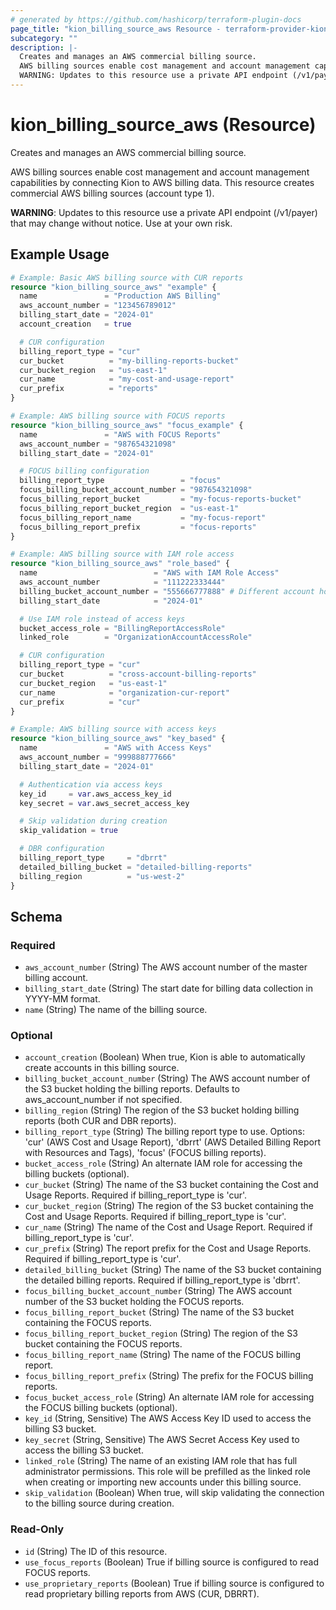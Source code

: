 ```yaml
---
# generated by https://github.com/hashicorp/terraform-plugin-docs
page_title: "kion_billing_source_aws Resource - terraform-provider-kion"
subcategory: ""
description: |-
  Creates and manages an AWS commercial billing source.
  AWS billing sources enable cost management and account management capabilities by connecting Kion to AWS billing data. This resource creates commercial AWS billing sources (account type 1).
  WARNING: Updates to this resource use a private API endpoint (/v1/payer) that may change without notice. Use at your own risk.
---
```


# kion_billing_source_aws (Resource)

Creates and manages an AWS commercial billing source.

AWS billing sources enable cost management and account management capabilities by connecting Kion to AWS billing data. This resource creates commercial AWS billing sources (account type 1).

**WARNING**: Updates to this resource use a private API endpoint (/v1/payer) that may change without notice. Use at your own risk.

## Example Usage

```terraform
# Example: Basic AWS billing source with CUR reports
resource "kion_billing_source_aws" "example" {
  name               = "Production AWS Billing"
  aws_account_number = "123456789012"
  billing_start_date = "2024-01"
  account_creation   = true

  # CUR configuration
  billing_report_type = "cur"
  cur_bucket          = "my-billing-reports-bucket"
  cur_bucket_region   = "us-east-1"
  cur_name            = "my-cost-and-usage-report"
  cur_prefix          = "reports"
}

# Example: AWS billing source with FOCUS reports
resource "kion_billing_source_aws" "focus_example" {
  name               = "AWS with FOCUS Reports"
  aws_account_number = "987654321098"
  billing_start_date = "2024-01"

  # FOCUS billing configuration
  billing_report_type                 = "focus"
  focus_billing_bucket_account_number = "987654321098"
  focus_billing_report_bucket         = "my-focus-reports-bucket"
  focus_billing_report_bucket_region  = "us-east-1"
  focus_billing_report_name           = "my-focus-report"
  focus_billing_report_prefix         = "focus-reports"
}

# Example: AWS billing source with IAM role access
resource "kion_billing_source_aws" "role_based" {
  name                          = "AWS with IAM Role Access"
  aws_account_number            = "111222333444"
  billing_bucket_account_number = "555666777888" # Different account holds the billing data
  billing_start_date            = "2024-01"

  # Use IAM role instead of access keys
  bucket_access_role = "BillingReportAccessRole"
  linked_role        = "OrganizationAccountAccessRole"

  # CUR configuration
  billing_report_type = "cur"
  cur_bucket          = "cross-account-billing-reports"
  cur_bucket_region   = "us-east-1"
  cur_name            = "organization-cur-report"
  cur_prefix          = "cur"
}

# Example: AWS billing source with access keys
resource "kion_billing_source_aws" "key_based" {
  name               = "AWS with Access Keys"
  aws_account_number = "999888777666"
  billing_start_date = "2024-01"

  # Authentication via access keys
  key_id     = var.aws_access_key_id
  key_secret = var.aws_secret_access_key

  # Skip validation during creation
  skip_validation = true

  # DBR configuration
  billing_report_type     = "dbrrt"
  detailed_billing_bucket = "detailed-billing-reports"
  billing_region          = "us-west-2"
}
```

<!-- schema generated by tfplugindocs -->
## Schema

### Required

- `aws_account_number` (String) The AWS account number of the master billing account.
- `billing_start_date` (String) The start date for billing data collection in YYYY-MM format.
- `name` (String) The name of the billing source.

### Optional

- `account_creation` (Boolean) When true, Kion is able to automatically create accounts in this billing source.
- `billing_bucket_account_number` (String) The AWS account number of the S3 bucket holding the billing reports. Defaults to aws_account_number if not specified.
- `billing_region` (String) The region of the S3 bucket holding billing reports (both CUR and DBR reports).
- `billing_report_type` (String) The billing report type to use. Options: 'cur' (AWS Cost and Usage Report), 'dbrrt' (AWS Detailed Billing Report with Resources and Tags), 'focus' (FOCUS billing reports).
- `bucket_access_role` (String) An alternate IAM role for accessing the billing buckets (optional).
- `cur_bucket` (String) The name of the S3 bucket containing the Cost and Usage Reports. Required if billing_report_type is 'cur'.
- `cur_bucket_region` (String) The region of the S3 bucket containing the Cost and Usage Reports. Required if billing_report_type is 'cur'.
- `cur_name` (String) The name of the Cost and Usage Report. Required if billing_report_type is 'cur'.
- `cur_prefix` (String) The report prefix for the Cost and Usage Reports. Required if billing_report_type is 'cur'.
- `detailed_billing_bucket` (String) The name of the S3 bucket containing the detailed billing reports. Required if billing_report_type is 'dbrrt'.
- `focus_billing_bucket_account_number` (String) The AWS account number of the S3 bucket holding the FOCUS reports.
- `focus_billing_report_bucket` (String) The name of the S3 bucket containing the FOCUS reports.
- `focus_billing_report_bucket_region` (String) The region of the S3 bucket containing the FOCUS reports.
- `focus_billing_report_name` (String) The name of the FOCUS billing report.
- `focus_billing_report_prefix` (String) The prefix for the FOCUS billing reports.
- `focus_bucket_access_role` (String) An alternate IAM role for accessing the FOCUS billing buckets (optional).
- `key_id` (String, Sensitive) The AWS Access Key ID used to access the billing S3 bucket.
- `key_secret` (String, Sensitive) The AWS Secret Access Key used to access the billing S3 bucket.
- `linked_role` (String) The name of an existing IAM role that has full administrator permissions. This role will be prefilled as the linked role when creating or importing new accounts under this billing source.
- `skip_validation` (Boolean) When true, will skip validating the connection to the billing source during creation.

### Read-Only

- `id` (String) The ID of this resource.
- `use_focus_reports` (Boolean) True if billing source is configured to read FOCUS reports.
- `use_proprietary_reports` (Boolean) True if billing source is configured to read proprietary billing reports from AWS (CUR, DBRRT).
